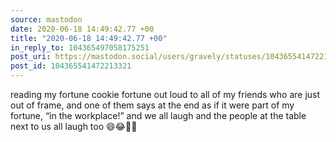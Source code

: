 ```yaml
---
source: mastodon
date: 2020-06-18 14:49:42.77 +00
title: "2020-06-18 14:49:42.77 +00"
in_reply_to: 104365497058175251
post_uri: https://mastodon.social/users/gravely/statuses/104365541472213321
post_id: 104365541472213321
---
```

reading my fortune cookie fortune out loud to all of my friends who are just out of frame, and one of them says at the end as if it were part of my fortune, “in the workplace!” and we all laugh and the people at the table next to us all laugh too 😄😂🤣🥠


